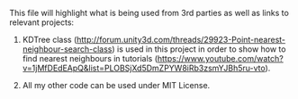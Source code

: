 This file will highlight what is being used from 3rd parties as well as links to relevant projects:

1. KDTree class (http://forum.unity3d.com/threads/29923-Point-nearest-neighbour-search-class) is used in this project in order to show how to find nearest neighbours in tutorials (https://www.youtube.com/watch?v=1jMfDEdEApQ&list=PLOBSjXd5DmZPYW8iRb3zsmYJBh5ru-vto).

2. All my other code can be used under MIT License.
